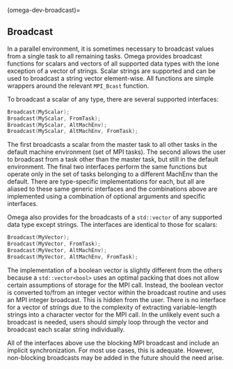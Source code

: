 (omega-dev-broadcast)=

## Broadcast

In a parallel environment, it is sometimes necessary to broadcast values
from a single task to all remaining tasks. Omega provides broadcast
functions for scalars and vectors of all supported data types with the
lone exception of a vector of strings. Scalar strings are supported and
can be used to broadcast a string vector element-wise. All functions are
simple wrappers around the relevant `MPI_Bcast` function.

To broadcast a scalar of any type, there are several supported interfaces:
```c++
Broadcast(MyScalar);
Broadcast(MyScalar, FromTask);
Broadcast(MyScalar, AltMachEnv);
Broadcast(MyScalar, AltMachEnv, FromTask);
```
The first broadcasts a scalar from the master task to all other tasks in
the default machine environment (set of MPI tasks). The second allows the
user to broadcast from a task other than the master task, but still in the
default environment.  The final two interfaces perform the same functions
but operate only in the set of tasks belonging to a different MachEnv than
the default. There are type-specific implementations for each, but all are
aliased to these same generic interfaces and the combinations above are
implemented using a combination of optional arguments and specific interfaces.

Omega also provides for the broadcasts of a `std::vector` of any supported
data type except strings. The interfaces are identical to those for scalars:
```c++
Broadcast(MyVector);
Broadcast(MyVector, FromTask);
Broadcast(MyVector, AltMachEnv);
Broadcast(MyVector, AltMachEnv, FromTask);
```
The implementation of a boolean vector is slightly different from the others
because a `std::vector<bool>` uses an optimal packing that does not allow
certain assumptions of storage for the MPI call. Instead, the boolean vector
is converted to/from an integer vector within the broadcast routine and
uses an MPI integer broadcast. This is hidden from the user. There is no
interface for a vector of strings due to the complexity of extracting
variable-length strings into a character vector for the MPI call. In the
unlikely event such a broadcast is needed, users should simply loop through
the vector and broadcast each scalar string individually.

All of the interfaces above use the blocking MPI broadcast and include an
implicit synchronization. For most use cases, this is adequate. However,
non-blocking broadcasts may be added in the future should the need arise.

